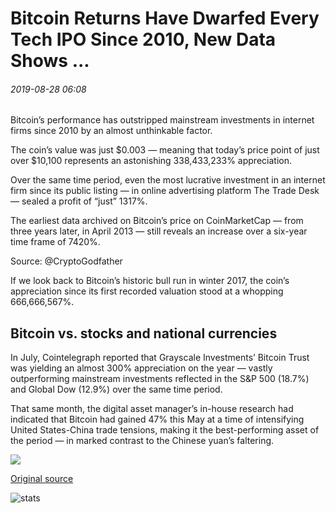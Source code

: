 # Bitcoin Returns Have Dwarfed Every Tech IPO Since 2010, New Data Shows ...

###### 2019-08-28 06:08

Bitcoin’s performance has outstripped mainstream investments in internet firms since 2010 by an almost unthinkable factor.

The coin’s value was just $0.003 — meaning that today’s price point of just over $10,100 represents an astonishing 338,433,233% appreciation.

Over the same time period, even the most lucrative investment in an internet firm since its public listing — in online advertising platform The Trade Desk — sealed a profit of “just” 1317%.

The earliest data archived on Bitcoin’s price on CoinMarketCap — from three years later, in April 2013 — still reveals an increase over a six-year time frame of 7420%.

Source: @CryptoGodfather

If we look back to Bitcoin’s historic bull run in winter 2017, the coin’s appreciation since its first recorded valuation stood at a whopping 666,666,567%.

## Bitcoin vs. stocks and national currencies

In July, Cointelegraph reported that Grayscale Investments’ Bitcoin Trust was yielding an almost 300% appreciation on the year — vastly outperforming mainstream investments reflected in the S&P 500 (18.7%) and Global Dow (12.9%) over the same time period.

That same month, the digital asset manager’s in-house research had indicated that Bitcoin had gained 47% this May at a time of intensifying United States-China trade tensions, making it the best-performing asset of the period — in marked contrast to the Chinese yuan’s faltering.

![](https://s3.cointelegraph.com/storage/uploads/view/9345f3988d5e8cd248024a795f2f8502.png)

[Original source](https://cointelegraph.com/news/bitcoin-returns-have-dwarfed-every-tech-ipo-since-2010-new-data-shows)

![stats](https://c.statcounter.com/11760860/0/a89fa40b/1/ "stats")